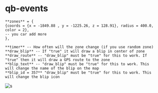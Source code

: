 # qb-events
	**zones** = {
    {coords = {x = -1849.88 , y = -1225.26, z = 128.91}, radius = 400.0, color = 2},
    -- you car add more
	},
  
	**timer** -- How often will the zone change (if you use random zone)
	**draw_blip** -- If "true" it will draw a blip in center of zone
	**draw_route** -- "draw_blip" must be "true" for this to work. If "true" then it will draw a GPS route to the zone
	**blip_text** -- "draw_blip" must be "true" for this to work. This will change the name of the blip on the map
	**blip_id = 357** "draw_blip" must be "true" for this to work. This will change the blip icon

![s](https://user-images.githubusercontent.com/44878760/137606957-6a9d0d21-93eb-470c-8a0c-b7ee362801f7.png)
